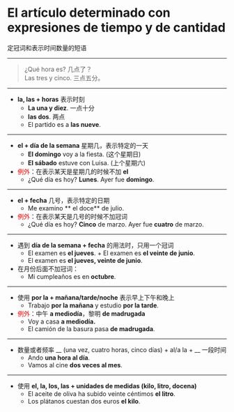 # El artículo determinado con expresiones de tiempo y de cantidad
定冠词和表示时间数量的短语

-----

> ¿Qué hora es? 几点了？<br>
> Las tres y cinco. 三点五分。

----

- **la, las + horas** 表示时刻
  - **La una y diez**. 一点十分
  - **las dos**. 两点
  - El partido es a **las nueve**.

----

- **el + día de la semana** 星期几，表示特定的一天
  - **El domingo** voy a la fiesta. (这个星期日)
  - **El sábado** estuve con Luisa. (上个星期六)
- <font color='red'>例外</font>：在表示某天是星期几的时候不加 **el**
  - ¿Qué día es hoy? **Lunes**. Ayer fue **domingo**.

----

- **el + fecha** 几号，表示特定的日期
  - Me examino ** el doce** de julio.
- <font color='red'>例外</font>：在表示某天是几号的时候不加冠词
  - ¿Qué día es hoy? **Cinco** de marzo. Ayer fue **cuatro** de marzo.

----

- 遇到 **día de la semana + fecha** 的用法时，只用一个冠词
  - El examen es **el jueves**. + El examen es **el veinte de junio**.
  - El examen es **el jueves, veinte de junio**.
- 在月份后面不加冠词：
  - Mi cumpleaños es en **octubre**.

----

- 使用 **por la + mañana/tarde/noche** 表示早上下午和晚上
  - Trabajo **por la mañana** y estudio **por la tarde**.
- <font color='red'>例外</font>：中午 **a mediodía**，黎明 **de madrugada**
  - Voy a casa **a mediodía.**
  - El camión de la basura pasa **de madrugada**.

-----

- 数量或者频率 __ (una vez, cuatro horas, cinco días) + al/a la + __ 一段时间
  - Ando **una hora al día**.
  - Vamos al cine **dos veces al mes**.

----

- 使用 **el, la, los, las + unidades de medidas (kilo, litro, docena)**
  - El aceite de oliva ha subido veinte céntimos **el litro**.
  - Los plátanos cuestan dos euros **el kilo**.
